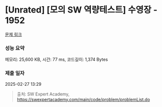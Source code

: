 # [Unrated] [모의 SW 역량테스트] 수영장 - 1952 

[문제 링크](https://swexpertacademy.com/main/code/problem/problemDetail.do?contestProbId=AV5PpFQaAQMDFAUq) 

### 성능 요약

메모리: 25,600 KB, 시간: 77 ms, 코드길이: 1,374 Bytes

### 제출 일자

2025-02-27 13:29



> 출처: SW Expert Academy, https://swexpertacademy.com/main/code/problem/problemList.do